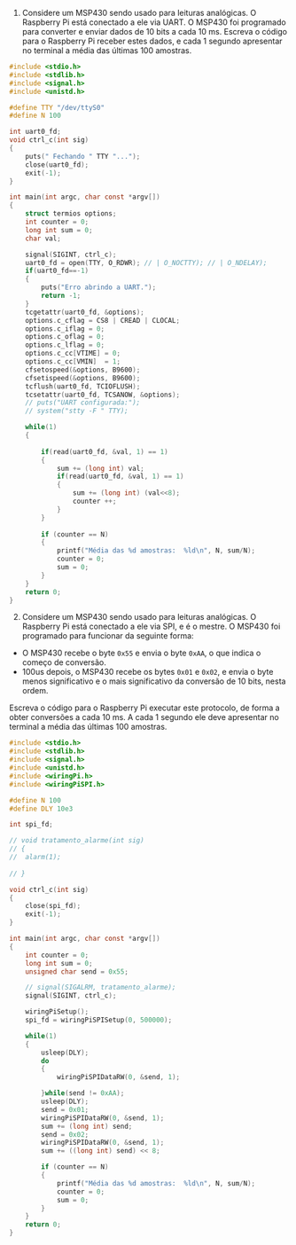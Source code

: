 1. Considere um MSP430 sendo usado para leituras analógicas. O Raspberry Pi está conectado a ele via UART. O MSP430 foi programado para converter e enviar dados de 10 bits a cada 10 ms. Escreva o código para o Raspberry Pi receber estes dados, e cada 1 segundo apresentar no terminal a média das últimas 100 amostras.

```C
#include <stdio.h>
#include <stdlib.h>
#include <signal.h>
#include <unistd.h>

#define TTY "/dev/ttyS0"
#define N 100

int uart0_fd;
void ctrl_c(int sig)
{
	puts(" Fechando " TTY "...");
	close(uart0_fd);
	exit(-1);
}

int main(int argc, char const *argv[])
{
	struct termios options;
	int counter = 0;
	long int sum = 0;
	char val;

	signal(SIGINT, ctrl_c);
	uart0_fd = open(TTY, O_RDWR); // | O_NOCTTY); // | O_NDELAY);
	if(uart0_fd==-1)
	{
		puts("Erro abrindo a UART.");
		return -1;
	}
	tcgetattr(uart0_fd, &options);
	options.c_cflag = CS8 | CREAD | CLOCAL;
	options.c_iflag = 0;
	options.c_oflag = 0;
	options.c_lflag = 0;
	options.c_cc[VTIME] = 0;
	options.c_cc[VMIN]  = 1;
	cfsetospeed(&options, B9600);
	cfsetispeed(&options, B9600);
	tcflush(uart0_fd, TCIOFLUSH);
	tcsetattr(uart0_fd, TCSANOW, &options);
	// puts("UART configurada:");
	// system("stty -F " TTY);

	while(1)
	{
		
		if(read(uart0_fd, &val, 1) == 1)
		{
			sum += (long int) val;
			if(read(uart0_fd, &val, 1) == 1)
			{
				sum += (long int) (val<<8);
				counter ++;
			}
		}
		
		if (counter == N)
		{
			printf("Média das %d amostras:  %ld\n", N, sum/N);
			counter = 0;
			sum = 0;
		}
	}
	return 0;
}
```

2. Considere um MSP430 sendo usado para leituras analógicas. O Raspberry Pi está conectado a ele via SPI, e é o mestre. O MSP430 foi programado para funcionar da seguinte forma:

- O MSP430 recebe o byte `0x55` e envia o byte `0xAA`, o que indica o começo de conversão. 
- 100us depois, o MSP430 recebe os bytes `0x01` e `0x02`, e envia o byte menos significativo e o mais significativo da conversão de 10 bits, nesta ordem.
 
Escreva o código para o Raspberry Pi executar este protocolo, de forma a obter conversões a cada 10 ms. A cada 1 segundo ele deve apresentar no terminal a média das últimas 100 amostras.

```C
#include <stdio.h>
#include <stdlib.h>
#include <signal.h>
#include <unistd.h>
#include <wiringPi.h>
#include <wiringPiSPI.h>

#define N 100
#define DLY 10e3

int spi_fd;

// void tratamento_alarme(int sig)
// {
// 	alarm(1);
	
// }

void ctrl_c(int sig)
{
	close(spi_fd);
	exit(-1);
}

int main(int argc, char const *argv[])
{
	int counter = 0;
	long int sum = 0;
	unsigned char send = 0x55;

	// signal(SIGALRM, tratamento_alarme);
	signal(SIGINT, ctrl_c);

	wiringPiSetup();
	spi_fd = wiringPiSPISetup(0, 500000);

	while(1)
	{
		usleep(DLY);
		do
		{
			wiringPiSPIDataRW(0, &send, 1);

		}while(send != 0xAA);
		usleep(DLY);
		send = 0x01;
		wiringPiSPIDataRW(0, &send, 1);
		sum += (long int) send;
		send = 0x02;
		wiringPiSPIDataRW(0, &send, 1);
		sum += ((long int) send) << 8;

		if (counter == N)
		{
			printf("Média das %d amostras:  %ld\n", N, sum/N);
			counter = 0;
			sum = 0;
		}
	}
	return 0;
}
```